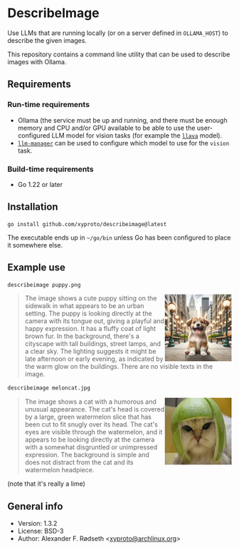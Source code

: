 # DescribeImage

Use LLMs that are running locally (or on a server defined in `OLLAMA_HOST`) to describe the given images.

This repository contains a command line utility that can be used to describe images with Ollama.

## Requirements

### Run-time requirements

* Ollama (the service must be up and running, and there must be enough memory and CPU and/or GPU available to be able to use the user-configured LLM model for vision tasks (for example the [`llava`](https://ollama.com/library/llava) model).
* [`llm-manager`](https://github.com/xyproto/llm-manager) can be used to configure which model to use for the `vision` task.

### Build-time requirements

* Go 1.22 or later

## Installation

    go install github.com/xyproto/describeimage@latest

The executable ends up in `~/go/bin` unless Go has been configured to place it somewhere else.

## Example use

```sh
describeimage puppy.png
```

<img align="right" width="150" height="150" alt="Puppy" src="img/puppy.png">

> The image shows a cute puppy sitting on the sidewalk in what appears to be an urban setting. The puppy is looking directly at the camera with its tongue out, giving a playful and happy expression. It has a fluffy coat of light brown fur. In the background, there's a cityscape with tall buildings, street lamps, and a clear sky. The lighting suggests it might be late afternoon or early evening, as indicated by the warm glow on the buildings. There are no visible texts in the image.

```sh
describeimage meloncat.jpg
```

<img align="right" width="150" height="150" alt="Melon Cat" src="img/meloncat.jpg">

> The image shows a cat with a humorous and unusual appearance. The cat's head is covered by a large, green watermelon slice that has been cut to fit snugly over its head. The cat's eyes are visible through the watermelon, and it appears to be looking directly at the camera with a somewhat disgruntled or unimpressed expression. The background is simple and does not distract from the cat and its watermelon headpiece.

(note that it's really a lime)

## General info

* Version: 1.3.2
* License: BSD-3
* Author: Alexander F. Rødseth &lt;xyproto@archlinux.org&gt;
